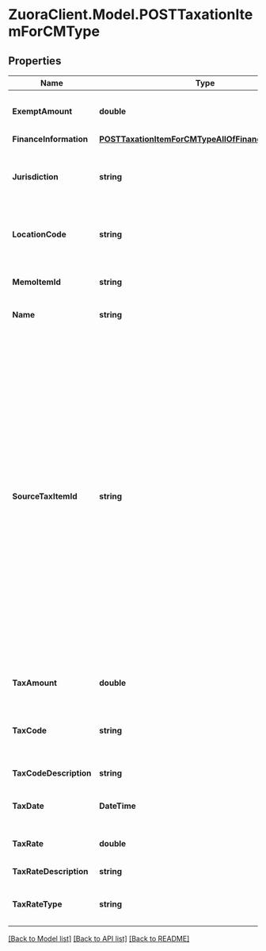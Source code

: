 # ZuoraClient.Model.POSTTaxationItemForCMType

## Properties

Name | Type | Description | Notes
------------ | ------------- | ------------- | -------------
**ExemptAmount** | **double** | The calculated tax amount excluded due to the exemption.  | [optional] 
**FinanceInformation** | [**POSTTaxationItemForCMTypeAllOfFinanceInformation**](POSTTaxationItemForCMTypeAllOfFinanceInformation.md) |  | [optional] 
**Jurisdiction** | **string** | The jurisdiction that applies the tax or VAT. This value is typically a state, province, county, or city.  | 
**LocationCode** | **string** | The identifier for the location based on the value of the &#x60;taxCode&#x60; field.  | [optional] 
**MemoItemId** | **string** | The ID of the credit memo that the taxation item is created for.  | [optional] 
**Name** | **string** | The name of the taxation item.  | 
**SourceTaxItemId** | **string** | The ID of the taxation item of the invoice, which the credit memo is created from.   If you want to use this REST API to create taxation items for a credit memo created from an invoice, the taxation items of the invoice must be created or imported through the SOAP API call.  **Note:**    - This field is only used if the credit memo is created from an invoice.    - If you do not contain this field in the request body, Zuora will automatically set a value for the &#x60;sourceTaxItemId&#x60; field based on the tax location code, tax jurisdiction, and tax rate.  | [optional] 
**TaxAmount** | **double** | The amount of the tax applied to the credit memo.  | 
**TaxCode** | **string** | The tax code identifies which tax rules and tax rates to apply to a specific credit memo.  | [optional] 
**TaxCodeDescription** | **string** | The description of the tax code.  | [optional] 
**TaxDate** | **DateTime** | The date when the tax is applied to the credit memo.  | [optional] 
**TaxRate** | **double** | The tax rate applied to the credit memo.  | 
**TaxRateDescription** | **string** | The description of the tax rate.  | [optional] 
**TaxRateType** | **string** | The type of the tax rate applied to the credit memo.  | 

[[Back to Model list]](../README.md#documentation-for-models) [[Back to API list]](../README.md#documentation-for-api-endpoints) [[Back to README]](../README.md)

